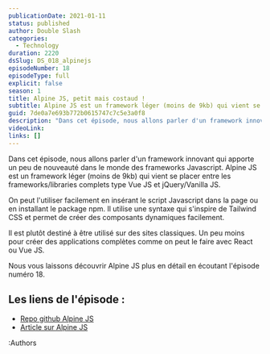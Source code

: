```yaml
---
publicationDate: 2021-01-11
status: published
author: Double Slash
categories:
  - Technology
duration: 2220
dsSlug: DS_018_alpinejs
episodeNumber: 18
episodeType: full
explicit: false
season: 1
title: Alpine JS, petit mais costaud !
subtitle: Alpine JS est un framework léger (moins de 9kb) qui vient se placer entre les FW complets type Vue JS et jQuery/Vanilla JS.
guid: 7de0a7e693b772b0615747c7c5e3a0f8
description: "Dans cet épisode, nous allons parler d'un framework innovant qui apporte un peu de nouveauté dans le monde des frameworks Javascript. Alpine JS est un framework léger (moins de 9kb) qui vient se placer entre les frameworks/libraries complets type Vue JS et jQuery/Vanilla JS. On peut l'utiliser facilement en insérant le script Javascript dans la page ou en installant le package npm. Il utilise une syntaxe qui s'inspire de Tailwind CSS et permet de créer des composants dynamiques facilement. Il est plutôt destiné à être utilisé sur des sites classiques. Un peu moins pour créer des applications complètes comme on peut le faire avec React ou Vue JS. Nous vous laissons découvrir Alpine JS plus en détail en écoutant l'épisode numéro 18. Les liens de l'épisode : Repo github Alpine JS Article sur Alpine JS Podcast présenté par : Alexandre Duval @xlanex6 Patrick Faramaz @PatrickFaramaz"
videoLink: 
links: []
---
```


Dans cet épisode, nous allons parler d'un framework innovant qui apporte un peu de nouveauté dans le monde des frameworks Javascript.
Alpine JS est un framework léger (moins de 9kb) qui vient se placer entre les frameworks/libraries complets type Vue JS et jQuery/Vanilla JS.

On peut l'utiliser facilement en insérant le script Javascript dans la page ou en installant le package npm.
Il utilise une syntaxe qui s'inspire de Tailwind CSS et permet de créer des composants dynamiques facilement.

Il est plutôt destiné à être utilisé sur des sites classiques. Un peu moins pour créer des applications complètes comme on peut le faire avec React ou Vue JS.

Nous vous laissons découvrir Alpine JS plus en détail en écoutant l'épisode numéro 18.

## Les liens de l'épisode :

- [Repo github Alpine JS](https://github.com/alpinejs/alpine)
- [Article sur Alpine JS](https://pixenjoy.com/notes/le-framework-alpinejs/)

:Authors
